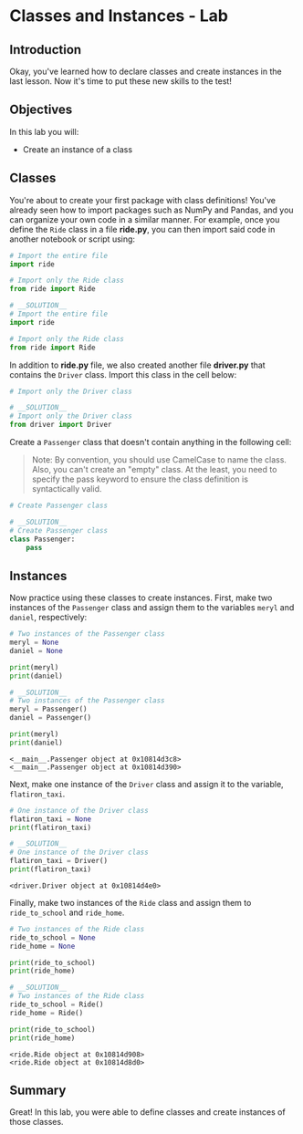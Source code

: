 
# Classes and Instances - Lab

## Introduction

Okay, you've learned how to declare classes and create instances in the last lesson. Now it's time to put these new skills to the test!

## Objectives

In this lab you will: 

* Create an instance of a class

## Classes


You're about to create your first package with class definitions! You've already seen how to import packages such as NumPy and Pandas, and you can organize your own code in a similar manner. For example, once you define the `Ride` class in a file **ride.py**, you can then import said code in another notebook or script using:


```python
# Import the entire file
import ride

# Import only the Ride class
from ride import Ride
```


```python
# __SOLUTION__ 
# Import the entire file
import ride

# Import only the Ride class
from ride import Ride
```

In addition to **ride.py** file, we also created another file **driver.py** that contains the `Driver` class. Import this class in the cell below: 


```python
# Import only the Driver class

```


```python
# __SOLUTION__ 
# Import only the Driver class
from driver import Driver
```

Create a `Passenger` class that doesn't contain anything in the following cell: 

> Note: By convention, you should use CamelCase to name the class. Also, you can't create an "empty" class. At the least, you need to specify the pass keyword to ensure the class definition is syntactically valid. 


```python
# Create Passenger class

```


```python
# __SOLUTION__ 
# Create Passenger class
class Passenger:
    pass
```

## Instances

Now practice using these classes to create instances. First, make two instances of the `Passenger` class and assign them to the variables `meryl` and `daniel`, respectively: 


```python
# Two instances of the Passenger class
meryl = None
daniel = None

print(meryl)
print(daniel)
```


```python
# __SOLUTION__ 
# Two instances of the Passenger class
meryl = Passenger()
daniel = Passenger()

print(meryl)
print(daniel)
```

    <__main__.Passenger object at 0x10814d3c8>
    <__main__.Passenger object at 0x10814d390>


Next, make one instance of the `Driver` class and assign it to the variable, `flatiron_taxi`.


```python
# One instance of the Driver class
flatiron_taxi = None
print(flatiron_taxi)
```


```python
# __SOLUTION__ 
# One instance of the Driver class
flatiron_taxi = Driver()
print(flatiron_taxi)
```

    <driver.Driver object at 0x10814d4e0>


Finally, make two instances of the `Ride` class and assign them to `ride_to_school` and `ride_home`. 


```python
# Two instances of the Ride class
ride_to_school = None
ride_home = None

print(ride_to_school)
print(ride_home)
```


```python
# __SOLUTION__ 
# Two instances of the Ride class
ride_to_school = Ride()
ride_home = Ride()

print(ride_to_school)
print(ride_home)
```

    <ride.Ride object at 0x10814d908>
    <ride.Ride object at 0x10814d8d0>


## Summary
Great! In this lab, you were able to define classes and create instances of those classes.
